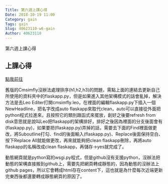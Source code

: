 ```yaml
---
Title: 第六週上課心得
Date: 2018-10-19 11:00
Category: gain
Tags: gain
Slug: 40623110-w6-gain
Author: 40623110
---
```


第六週上課心得

<!-- PELICAN_END_SUMMARY -->

上課心得
----

[點我前往](https://github.com/chiamingyen/cmsimfly/blob/gh-pages/flaskapp.py)

舊版的Cmsimfly沒辦法處理排序(h1,h2,h3)的問題，需點上面的連結去更新自己所使用的資料夾中的flaskapp.py，但是如果進入其他架構模式的話會亂掉，解決方法是去Leo Editer打開cmsimfly.leo，在裡面的編輯flaskapp.py下插入一個NewHeadline，把名字改成auto flaskapp來取代clean，auto可以直接從外面把python程式拉進來，且按照它的類別跟函式來擺放，創好之後要refresh from disk意思就是說叫Leo把flaskapp的架構排好，排好之後因為裡面的分支後面會有(flaskapp.py)，如果要把(flaskapp.py)弄掉的話，需要去下面的Find裡面做更改，將Suboutline打勾、find的後面輸入(flaskapp.py)、Replace後面保持空白、按下Replace All就能做更改，再來就能夠把clean flaskapp刪除，再將auto flaskapp的名稱改成clean flaskapp，再儲存→yes就完成了。

動態網頁就是python寫的wsgi.py程式，但是github沒有支援python，沒辦法把動態的架構直接搬到github上，需要先把網頁轉成靜態的，因為動態的沒辦法上github pages，所以它會轉成html存在content下，這也就是為什麼每次近端更新完東西後都還要轉成靜態網頁的原因了。